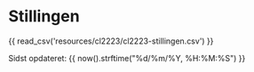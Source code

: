 # Stillingen

{{ read_csv('resources/cl2223/cl2223-stillingen.csv') }}

Sidst opdateret: {{ now().strftime("%d/%m/%Y, %H:%M:%S") }}
